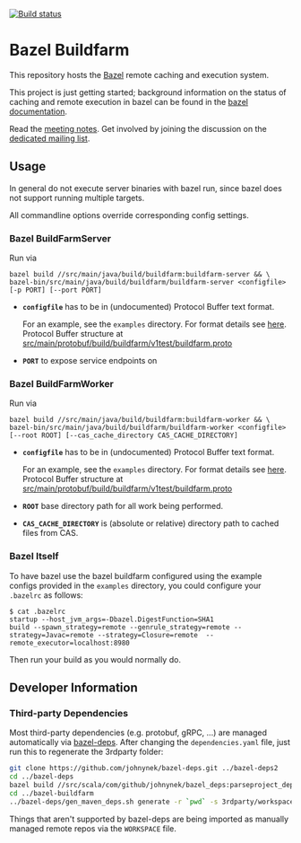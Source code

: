 [![Build status](https://badge.buildkite.com/45f4fd4c0cfb95f7705156a4119641c6d5d6c310452d6e65a4.svg)](https://buildkite.com/bazel/buildfarm-postsubmit)

# Bazel Buildfarm

This repository hosts the [Bazel](https://bazel.build) remote caching and execution system.

This project is just getting started; background information on the status of caching and remote execution in bazel can be
found in the [bazel documentation](https://github.com/bazelbuild/bazel/blob/master/src/main/java/com/google/devtools/build/lib/remote/README.md#remote-caching-using-the-grpc-protocol).

Read the [meeting notes](https://docs.google.com/document/d/1EtQMTn-7sKFMTxIMlb0oDGpvGCMAuzphVcfx58GWuEM/edit).
Get involved by joining the discussion on the [dedicated mailing list](https://groups.google.com/forum/#!forum/bazel-buildfarm).

## Usage

In general do not execute server binaries with bazel run, since bazel does not support running multiple targets.

All commandline options override corresponding config settings.

### Bazel BuildFarmServer

Run via

    bazel build //src/main/java/build/buildfarm:buildfarm-server && \
    bazel-bin/src/main/java/build/buildfarm/buildfarm-server <configfile> [-p PORT] [--port PORT]

- **`configfile`** has to be in (undocumented) Protocol Buffer text format.

  For an example, see the `examples` directory.
  For format details see [here](https://stackoverflow.com/questions/18873924/what-does-the-protobuf-text-format-look-like). Protocol Buffer structure at [src/main/protobuf/build/buildfarm/v1test/buildfarm.proto](src/main/protobuf/build/buildfarm/v1test/buildfarm.proto)

- **`PORT`** to expose service endpoints on

### Bazel BuildFarmWorker

Run via

    bazel build //src/main/java/build/buildfarm:buildfarm-worker && \
    bazel-bin/src/main/java/build/buildfarm/buildfarm-worker <configfile> [--root ROOT] [--cas_cache_directory CAS_CACHE_DIRECTORY]

- **`configfile`** has to be in (undocumented) Protocol Buffer text format.

  For an example, see the `examples` directory.
  For format details see [here](https://stackoverflow.com/questions/18873924/what-does-the-protobuf-text-format-look-like). Protocol Buffer structure at [src/main/protobuf/build/buildfarm/v1test/buildfarm.proto](src/main/protobuf/build/buildfarm/v1test/buildfarm.proto)

- **`ROOT`** base directory path for all work being performed.

- **`CAS_CACHE_DIRECTORY`** is (absolute or relative) directory path to cached files from CAS.

### Bazel Itself

To have bazel use the bazel buildfarm configured using the example configs provided in the `examples` directory, you could configure your
`.bazelrc` as follows:

```
$ cat .bazelrc
startup --host_jvm_args=-Dbazel.DigestFunction=SHA1
build --spawn_strategy=remote --genrule_strategy=remote --strategy=Javac=remote --strategy=Closure=remote  --remote_executor=localhost:8980
```

Then run your build as you would normally do.

## Developer Information

### Third-party Dependencies

Most third-party dependencies (e.g. protobuf, gRPC, ...) are managed automatically via
[bazel-deps](https://github.com/johnynek/bazel-deps). After changing the `dependencies.yaml` file,
just run this to regenerate the 3rdparty folder:

```bash
git clone https://github.com/johnynek/bazel-deps.git ../bazel-deps2
cd ../bazel-deps
bazel build //src/scala/com/github/johnynek/bazel_deps:parseproject_deploy.jar
cd ../bazel-buildfarm
../bazel-deps/gen_maven_deps.sh generate -r `pwd` -s 3rdparty/workspace.bzl -d dependencies.yaml
```

Things that aren't supported by bazel-deps are being imported as manually managed remote repos via
the `WORKSPACE` file.
